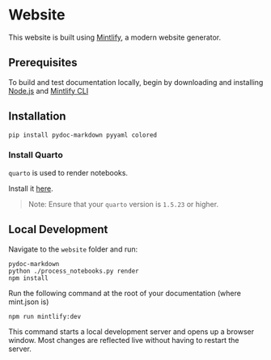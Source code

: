 # Website

This website is built using [Mintlify](https://mintlify.com/docs/quickstart), a modern website generator.

## Prerequisites

To build and test documentation locally, begin by downloading and installing [Node.js](https://nodejs.org/en/download/) and [Mintlify CLI](https://www.npmjs.com/package/mintlify)

## Installation

```console
pip install pydoc-markdown pyyaml colored
```

### Install Quarto

`quarto` is used to render notebooks.

Install it [here](https://github.com/quarto-dev/quarto-cli/releases).

> Note: Ensure that your `quarto` version is `1.5.23` or higher.

## Local Development

Navigate to the `website` folder and run:

```console
pydoc-markdown
python ./process_notebooks.py render
npm install
```

Run the following command at the root of your documentation (where mint.json is)

```console
npm run mintlify:dev
```

This command starts a local development server and opens up a browser window. Most changes are reflected live without having to restart the server.
